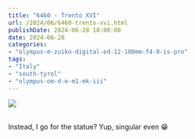 ```yaml
---
title: "6460 - Trento XVI"
url: /2024/06/6460-trento-xvi.html
publishDate: 2024-06-28 18:00:00
date: 2024-06-28
categories:
- "olympus-m-zuiko-digital-ed-12-100mm-f4-0-is-pro"
tags:
- "Italy"
- "south-tyrol"
- "olympus-om-d-e-m1-mk-iii"
---
```

<div class="container">
<div class="center"><a target="_blank" href="https://d25zfm9zpd7gm5.cloudfront.net/1200x1200/2020/20200905_135441_lr.jpg"><img class="webfeedsFeaturedVisual" src="https://d25zfm9zpd7gm5.cloudfront.net/0600x0600/2020/20200905_135441_lr.jpg" /></a></div>
</div>
<br />

Instead, I go for the statue? Yup, singular even :grin:
